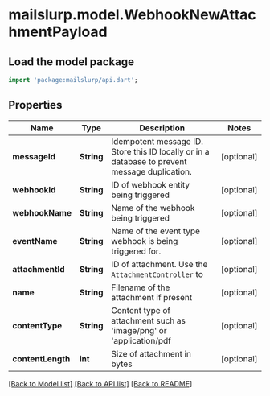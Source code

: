 # mailslurp.model.WebhookNewAttachmentPayload

## Load the model package
```dart
import 'package:mailslurp/api.dart';
```

## Properties
Name | Type | Description | Notes
------------ | ------------- | ------------- | -------------
**messageId** | **String** | Idempotent message ID. Store this ID locally or in a database to prevent message duplication. | [optional] 
**webhookId** | **String** | ID of webhook entity being triggered | [optional] 
**webhookName** | **String** | Name of the webhook being triggered | [optional] 
**eventName** | **String** | Name of the event type webhook is being triggered for. | [optional] 
**attachmentId** | **String** | ID of attachment. Use the `AttachmentController` to | [optional] 
**name** | **String** | Filename of the attachment if present | [optional] 
**contentType** | **String** | Content type of attachment such as 'image/png' or 'application/pdf | [optional] 
**contentLength** | **int** | Size of attachment in bytes | [optional] 

[[Back to Model list]](../README#documentation-for-models) [[Back to API list]](../README#documentation-for-api-endpoints) [[Back to README]](../README)


